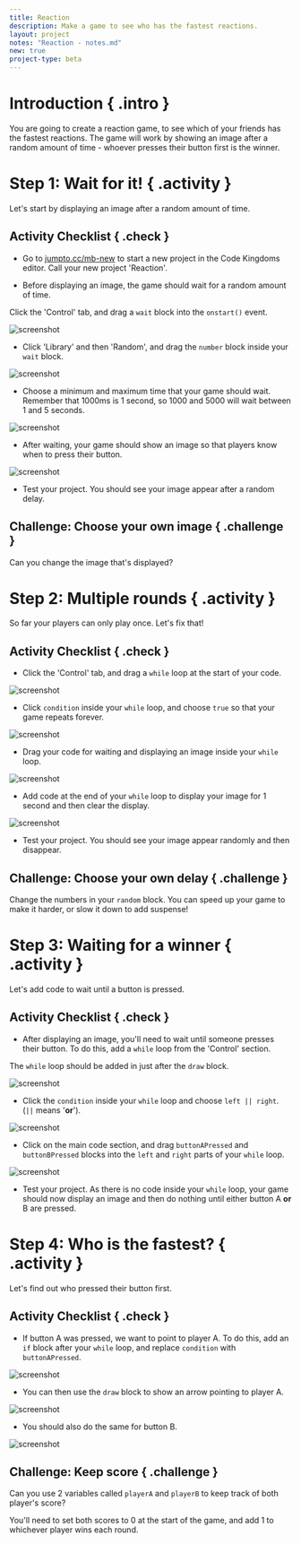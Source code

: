 ```yaml
---
title: Reaction
description: Make a game to see who has the fastest reactions.
layout: project
notes: "Reaction - notes.md"
new: true
project-type: beta
---
```


# Introduction { .intro }

You are going to create a reaction game, to see which of your friends has the fastest reactions. The game will work by showing an image after a random amount of time - whoever presses their button first is the winner.

# Step 1: Wait for it! { .activity }

Let's start by displaying an image after a random amount of time.

## Activity Checklist { .check }

+ Go to <a href="http://jumpto.cc/mb-new" target="_blank">jumpto.cc/mb-new</a> to start a new project in the Code Kingdoms editor. Call your new project 'Reaction'.

+ Before displaying an image, the game should wait for a random amount of time.

Click the 'Control' tab, and drag a `wait` block into the `onstart()` event.

![screenshot](images/reaction-wait.png)

+ Click 'Library' and then 'Random', and drag the `number` block inside your `wait` block.

![screenshot](images/reaction-wait-random.png)

+ Choose a minimum and maximum time that your game should wait. Remember that 1000ms is 1 second, so 1000 and 5000 will wait between 1 and 5 seconds.

![screenshot](images/reaction-wait-random-minmax.png)

+ After waiting, your game should show an image so that players know when to press their button.

![screenshot](images/reaction-image.png)

+ Test your project. You should see your image appear after a random delay.

## Challenge: Choose your own image { .challenge }
Can you change the image that's displayed?

# Step 2: Multiple rounds { .activity }

So far your players can only play once. Let's fix that!

## Activity Checklist { .check }

+ Click the 'Control' tab, and drag a `while` loop at the start of your code.

![screenshot](images/reaction-while.png)

+ Click `condition` inside your `while` loop, and choose `true` so that your game repeats forever.

![screenshot](images/reaction-while-true.png)

+ Drag your code for waiting and displaying an image inside your `while` loop.

![screenshot](images/reaction-while-drag.png)

+ Add code at the end of your `while` loop to display your image for 1 second and then clear the display.

![screenshot](images/reaction-while-clear.png)

+ Test your project. You should see your image appear randomly and then disappear.

## Challenge: Choose your own delay { .challenge }
Change the numbers in your `random` block. You can speed up your game to make it harder, or slow it down to add suspense!

# Step 3: Waiting for a winner { .activity }

Let's add code to wait until a button is pressed.

## Activity Checklist { .check }

+ After displaying an image, you'll need to wait until someone presses their button. To do this, add a `while` loop from the 'Control' section.

The `while` loop should be added in just after the `draw` block.

![screenshot](images/reaction-while2.png)

+ Click the `condition` inside your `while` loop and choose `left || right`. (`||` means '__or__').

![screenshot](images/reaction-while2-or.png)

+ Click on the main code section, and drag `buttonAPressed` and `buttonBPressed` blocks into the `left` and `right` parts of your `while` loop.

![screenshot](images/reaction-while2-buttons.png)

+ Test your project. As there is no code inside your `while` loop, your game should now display an image and then do nothing until either button A __or__ B are pressed.

# Step 4: Who is the fastest? { .activity }

Let's find out who pressed their button first.

## Activity Checklist { .check }

+ If button A was pressed, we want to point to player A. To do this, add an `if` block after your `while` loop, and replace `condition` with `buttonAPressed`.

![screenshot](images/reaction-if-a.png)

+ You can then use the `draw` block to show an arrow pointing to player A.

![screenshot](images/reaction-if-a-draw.png)

+ You should also do the same for button B.

![screenshot](images/reaction-if-b.png)

## Challenge: Keep score { .challenge }
Can you use 2 variables called `playerA` and `playerB` to keep track of both player's score?

You'll need to set both scores to 0 at the start of the game, and add 1 to whichever player wins each round.
